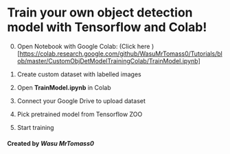 # Train your own object detection model with Tensorflow and Colab!
0. Open Notebook with Google Colab: 
(Click here )[https://colab.research.google.com/github/WasuMrTomass0/Tutorials/blob/master/CustomObjDetModelTrainingColab/TrainModel.ipynb]

1. Create custom dataset with labelled images
2. Open **TrainModel.ipynb** in Colab
3. Connect your Google Drive to upload dataset
4. Pick pretrained model from Tensorflow ZOO
5. Start training


#### Created by ***Wasu MrTomass0***
